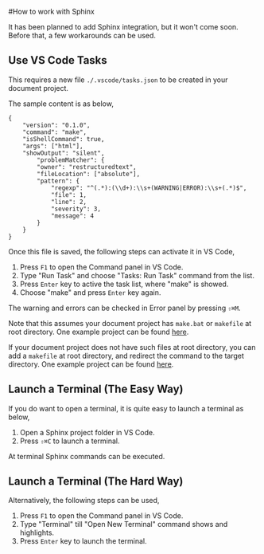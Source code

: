 #How to work with Sphinx

It has been planned to add Sphinx integration, but it won't come soon. Before that, a few workarounds can be used.

## Use VS Code Tasks
This requires a new file `./.vscode/tasks.json` to be created in your document project.

The sample content is as below,

```
{
    "version": "0.1.0",
    "command": "make",
    "isShellCommand": true,
    "args": ["html"],
    "showOutput": "silent",
        "problemMatcher": {
        "owner": "restructuredtext",
        "fileLocation": ["absolute"],
        "pattern": {
            "regexp": "^(.*):(\\d+):\\s+(WARNING|ERROR):\\s+(.*)$",
            "file": 1,
            "line": 2,
            "severity": 3,
            "message": 4
        }
    }
}
```

Once this file is saved, the following steps can activate it in VS Code,

1. Press `F1` to open the Command panel in VS Code.
1. Type "Run Task" and choose "Tasks: Run Task" command from the list.
1. Press `Enter` key to active the task list, where "make" is showed.
1. Choose "make" and press `Enter` key again.

The warning and errors can be checked in Error panel by pressing `⇧⌘M`.

Note that this assumes your document project has `make.bat` or `makefile` at root 
directory. One example project can be found [here](https://github.com/lextudio/linpeiman).

If your document project does not have such files at root directory, you can add a `makefile` 
at root directory, and redirect the command to the target directory. One example project can 
be found [here](https://github.com/lextm/sharpsnmp_docs).

## Launch a Terminal (The Easy Way)
If you do want to open a terminal, it is quite easy to launch a terminal as below,

1. Open a Sphinx project folder in VS Code.
1. Press `⇧⌘C` to launch a terminal.

At terminal Sphinx commands can be executed.

## Launch a Terminal (The Hard Way)
Alternatively, the following steps can be used,

1. Press `F1` to open the Command panel in VS Code.
1. Type "Terminal" till "Open New Terminal" command shows and highlights.
1. Press `Enter` key to launch the terminal.
